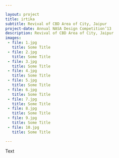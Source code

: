 ```yaml
---

layout: project
title: irtika
subtitle: Revival of CBD Area of City, Jaipur
project-date: Annual NASA Design Competition’13
description: Revival of CBD Area of City, Jaipur
images:
 - file: 1.jpg
   title: Some Title
 - file: 2.jpg
   title: Some Title
 - file: 3.jpg
   title: Some Title
 - file: 4.jpg
   title: Some Title
 - file: 5.jpg
   title: Some Title
 - file: 6.jpg
   title: Some Title
 - file: 7.jpg
   title: Some Title
 - file: 8.jpg
   title: Some Title
 - file: 9.jpg
   title: Some Title
 - file: 10.jpg
   title: Some Title

---
```


Text
